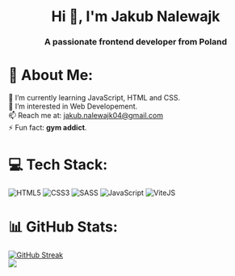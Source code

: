 <h1 align="center">Hi 👋, I'm Jakub Nalewajk</h1>
<h3 align="center">A passionate frontend developer from Poland</h3>

# 💫 About Me:
🌱 I’m currently learning JavaScript, HTML and CSS.<br>👀 I’m interested in Web Developement.<br>📫 Reach me at: [jakub.nalewajk04@gmail.com](mailto:jakub.nalewajk04@gmail.com)<br>⚡ Fun fact: **gym addict**.


# 💻 Tech Stack:
![HTML5](https://img.shields.io/badge/html5-%23E34F26.svg?style=for-the-badge&logo=html5&logoColor=white) ![CSS3](https://img.shields.io/badge/css3-%231572B6.svg?style=for-the-badge&logo=css3&logoColor=white) ![SASS](https://img.shields.io/badge/Sass-CC6699?style=for-the-badge&logo=sass&logoColor=white) ![JavaScript](https://img.shields.io/badge/javascript-%23323330.svg?style=for-the-badge&logo=javascript&logoColor=%23F7DF1E) ![ViteJS](https://img.shields.io/badge/Vite-B73BFE?style=for-the-badge&logo=vite&logoColor=FFD62E) 
# 📊 GitHub Stats:
[![GitHub Streak](https://streak-stats.demolab.com?user=jaqubowsky&theme=dark&hide_border=true&date_format=j%2Fn%5B%2FY%5D)](https://git.io/streak-stats)<br/>
![](https://komarev.com/ghpvc/?username=jaqubowsky&style=for-the-badge&color=blueviolet)

<!-- Proudly created with GPRM ( https://gprm.itsvg.in ) -->
<!---
jaqubowsky/jaqubowsky is a ✨✨ special ✨ repository because its `README.md` (this file) appears on your GitHub profile.
You can click the Preview link to take a look at your changes.
--->
